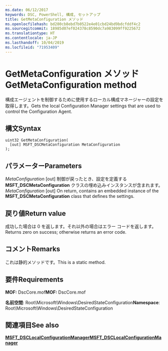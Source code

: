 ```yaml
---
ms.date: 06/12/2017
keywords: DSC, PowerShell, 構成, セットアップ
title: GetMetaConfiguration メソッド
ms.openlocfilehash: bd280cb8ebd7b0522e4e01cbd24bd9bdcfddf4c2
ms.sourcegitcommit: 18985d07ef024378c8590dc7a983099ff9225672
ms.translationtype: HT
ms.contentlocale: ja-JP
ms.lasthandoff: 10/04/2019
ms.locfileid: "71953409"
---
```

# <a name="getmetaconfiguration-method"></a><span data-ttu-id="4eb9c-103">GetMetaConfiguration メソッド</span><span class="sxs-lookup"><span data-stu-id="4eb9c-103">GetMetaConfiguration method</span></span>

<span data-ttu-id="4eb9c-104">構成エージェントを制御するために使用するローカル構成マネージャーの設定を取得します。</span><span class="sxs-lookup"><span data-stu-id="4eb9c-104">Gets the local Configuration Manager settings that are used to control the Configuration Agent.</span></span>

## <a name="syntax"></a><span data-ttu-id="4eb9c-105">構文</span><span class="sxs-lookup"><span data-stu-id="4eb9c-105">Syntax</span></span>

```mof
uint32 GetMetaConfiguration(
  [out] MSFT_DSCMetaConfiguration MetaConfiguration
);
```

## <a name="parameters"></a><span data-ttu-id="4eb9c-106">パラメーター</span><span class="sxs-lookup"><span data-stu-id="4eb9c-106">Parameters</span></span>

<span data-ttu-id="4eb9c-107">*MetaConfiguration* \[out\] 制御が戻ったとき、設定を定義する **MSFT_DSCMetaConfiguration** クラスの埋め込みインスタンスが含まれます。</span><span class="sxs-lookup"><span data-stu-id="4eb9c-107">*MetaConfiguration* \[out\] On return, contains an embedded instance of the **MSFT_DSCMetaConfiguration** class that defines the settings.</span></span>

## <a name="return-value"></a><span data-ttu-id="4eb9c-108">戻り値</span><span class="sxs-lookup"><span data-stu-id="4eb9c-108">Return value</span></span>

<span data-ttu-id="4eb9c-109">成功した場合は 0 を返します。それ以外の場合はエラー コードを返します。</span><span class="sxs-lookup"><span data-stu-id="4eb9c-109">Returns zero on success; otherwise returns an error code.</span></span>

## <a name="remarks"></a><span data-ttu-id="4eb9c-110">コメント</span><span class="sxs-lookup"><span data-stu-id="4eb9c-110">Remarks</span></span>

<span data-ttu-id="4eb9c-111">これは静的メソッドです。</span><span class="sxs-lookup"><span data-stu-id="4eb9c-111">This is a static method.</span></span>

## <a name="requirements"></a><span data-ttu-id="4eb9c-112">要件</span><span class="sxs-lookup"><span data-stu-id="4eb9c-112">Requirements</span></span>

<span data-ttu-id="4eb9c-113">**MOF:** DscCore.mof</span><span class="sxs-lookup"><span data-stu-id="4eb9c-113">**MOF:** DscCore.mof</span></span>

<span data-ttu-id="4eb9c-114">**名前空間**: Root\Microsoft\Windows\DesiredStateConfiguration</span><span class="sxs-lookup"><span data-stu-id="4eb9c-114">**Namespace**: Root\Microsoft\Windows\DesiredStateConfiguration</span></span>

## <a name="see-also"></a><span data-ttu-id="4eb9c-115">関連項目</span><span class="sxs-lookup"><span data-stu-id="4eb9c-115">See also</span></span>

[<span data-ttu-id="4eb9c-116">**MSFT_DSCLocalConfigurationManager**</span><span class="sxs-lookup"><span data-stu-id="4eb9c-116">**MSFT_DSCLocalConfigurationManager**</span></span>](msft-dsclocalconfigurationmanager.md)
